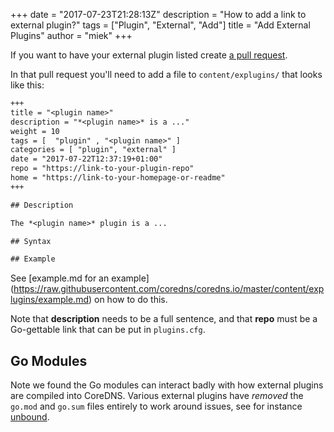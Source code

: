 +++
date = "2017-07-23T21:28:13Z"
description = "How to add a link to external plugin?"
tags = ["Plugin", "External", "Add"]
title = "Add External Plugins"
author = "miek"
+++

If you want to have your external plugin listed create [a pull request](https://github.com/coredns/coredns.io).

In that pull request you'll need to add a file to `content/explugins/` that looks
like this:

~~~ txt
+++
title = "<plugin name>"
description = "*<plugin name>* is a ..."
weight = 10
tags = [  "plugin" , "<plugin name>" ]
categories = [ "plugin", "external" ]
date = "2017-07-22T12:37:19+01:00"
repo = "https://link-to-your-plugin-repo"
home = "https://link-to-your-homepage-or-readme"
+++

## Description

The *<plugin name>* plugin is a ...

## Syntax

## Example
~~~

See [example.md for an example]
(https://raw.githubusercontent.com/coredns/coredns.io/master/content/explugins/example.md)
on how to do this.

Note that **description** needs to be a full sentence, and that **repo** must be a Go-gettable link
that can be put in `plugins.cfg`.

## Go Modules

Note we found the Go modules can interact badly with how external plugins are compiled into CoreDNS.
Various external plugins have *removed* the `go.mod` and `go.sum` files entirely to work around
issues, see for instance [unbound](https://github.com/coredns/unbound/).
